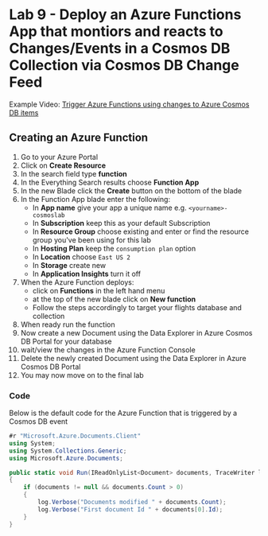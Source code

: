 # Lab 9 - Deploy an Azure Functions App that montiors and reacts to Changes/Events in a Cosmos DB Collection via Cosmos DB Change Feed

Example Video: [Trigger Azure Functions using changes to Azure Cosmos DB items](https://azure.microsoft.com/en-us/resources/videos/trigger-azure-functions-using-changes-to-azure-cosmos-db-items/)

## Creating an Azure Function

1. Go to your Azure Portal
2. Click on **Create Resource**
3. In the search field type **function**
4. In the Everything Search results choose **Function App**
5. In the new Blade click the **Create** button on the bottom of the blade
6. In the Function App blade enter the following:
    - In **App name** give your app a unique name e.g. ```<yourname>-cosmoslab```
    - In **Subscription** keep this as your default Subscription
    - In **Resource Group** choose existing and enter or find the resource group you've been using for this lab
    - In **Hosting Plan** keep the ```consumption plan``` option
    - In **Location** choose ```East US 2```
    - In **Storage** create new
    - In **Application Insights** turn it off
7. When the Azure Function deploys:
    - click on **Functions** in the left hand menu
    - at the top of the new blade click on **New function**
    - Follow the steps accordingly to target your flights database and collection
8. When ready run the function
9. Now create a new Document using the Data Explorer in Azure Cosmos DB Portal for your database
10. wait/view the changes in the Azure Function Console
11. Delete the newly created Document using the Data Explorer in Azure Cosmos DB Portal
12. You may now move on to the final lab

### Code

Below is the default code for the Azure Function that is triggered by a Cosmos DB event

```csharp
#r "Microsoft.Azure.Documents.Client"
using System;
using System.Collections.Generic;
using Microsoft.Azure.Documents;

public static void Run(IReadOnlyList<Document> documents, TraceWriter log)
{
    if (documents != null && documents.Count > 0)
    {
        log.Verbose("Documents modified " + documents.Count);
        log.Verbose("First document Id " + documents[0].Id);
    }
}
```